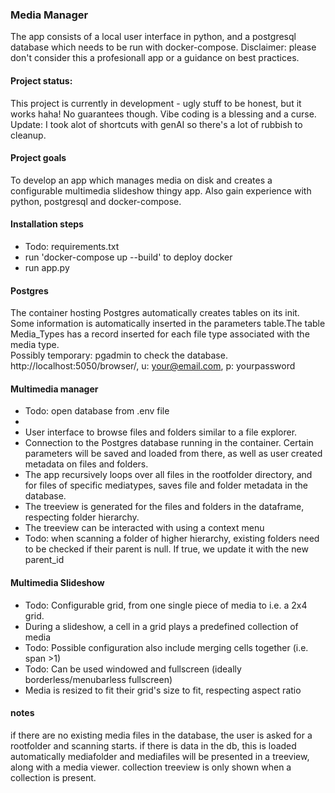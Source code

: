 ### Media Manager
The app consists of a local user interface in python, and a postgresql database which needs to be run with docker-compose. 
Disclaimer: please don't consider this a profesionall app or a guidance on best practices.

#### Project status: 
This project is currently in development - ugly stuff to be honest, but it works haha! No guarantees though. Vibe coding is a blessing and a curse.
Update: I took alot of shortcuts with genAI so there's a lot of rubbish to cleanup. 

#### Project goals
To develop an app which manages media on disk and creates a configurable multimedia slideshow thingy app. Also gain experience with python, postgresql and docker-compose. 

#### Installation steps
- Todo: requirements.txt
- run 'docker-compose up --build' to deploy docker
- run app.py

#### Postgres
The container hosting Postgres automatically creates tables on its init. Some information is automatically inserted in the parameters table.The table Media_Types has a record inserted for each file type associated with the media type.  
Possibly temporary: pgadmin to check the database. http://localhost:5050/browser/, u: your@email.com, p: yourpassword

#### Multimedia manager 
- Todo: open database from .env file
- 
- User interface to browse files and folders similar to a file explorer.
- Connection to the Postgres database running in the container. Certain parameters will be saved and loaded from there, as well as user created metadata on files and folders. 
- The app recursively loops over all files in the rootfolder directory, and for files of specific mediatypes, saves file and folder metadata in the database.
- The treeview is generated for the files and folders in the dataframe, respecting folder hierarchy. 
- The treeview can be interacted with using a context menu
- Todo: when scanning a folder of higher hierarchy, existing folders need to be checked if their parent is null. If true, we update it with the new parent_id

#### Multimedia Slideshow
- Todo: Configurable grid, from one single piece of media to i.e. a 2x4 grid.
- During a slideshow, a cell in a grid plays a predefined collection of media
- Todo: Possible configuration also include merging cells together (i.e. span >1)
- Todo: Can be used windowed and fullscreen (ideally borderless/menubarless fullscreen)
- Media is resized to fit their grid's size to fit, respecting aspect ratio

#### notes
if there are no existing media files in the database, the user is asked for a rootfolder and scanning starts. 
if there is data in the db, this is loaded automatically 
mediafolder and mediafiles will be presented in a treeview, along with a media viewer.
collection treeview is only shown when a collection is present. 
